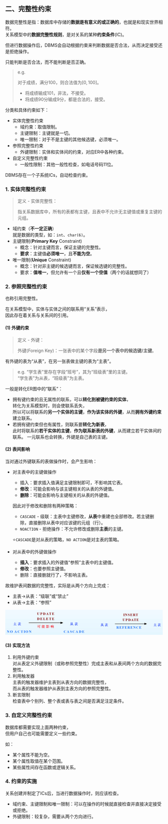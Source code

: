 ## 二、完整性约束

数据完整性是指：数据库中存储的**数据是有意义的或正确的**，也就是和现实世界相符。  
关系模型中的**数据完整性规则**，是对关系的某种**约束条件**(IC)。

但进行数据操作后，DBMS会自动根据约束来判断数据是否合法，从而决定接受还是拒绝操作。

只能判断是否合法，而不能判断是否正确。  
> e.g.  
>
> 对于成绩，满分100，则合法值为$[0,100]$。
>
> * 将成绩输成101，非法，不接受。
> * 将成绩90分输成9分，都是合法的，接受。

分类和具体约束如下：

* 实体完整性约束
  * 域约束​：取值限制。
  * 主键限制：主键就是一切。
  * 唯一限制：对于不是主键的其他候选键，必须唯一。
* 参照完整性约束
  * 外键限制：实体和实体间的约束，对应ER中各种约束。
* 自定义完整性约束
  * 一般性限制：其他一般性检查，如电话号码11位。

DBMS存在一个子系统ICs，自动检查约束。

### 1. 实体完整性约束

> 定义 - 实体完整性：
>
> 指关系数据库中，所有的表都有主键，且表中不允许无主键值或重复主键的元组。

* 域约束（**不一定正确**）  
  就是数据的类型，如：`int`、`char(6)`。
* 主键限制(**Primary Key** Constraint)
  * 概念：针对主键而言，保证主键的完整性。
  * **要求**：主键值**必须唯一**，且**不能为空**。
* 唯一限制(**Unique** Constraint)
  * 概念：针对非主键的候选键而言，保证候选键的完整性。
  * 要求：**值唯一**，但允许有一个且**仅有一个空值**（两个的话就想同了）

### 2. 参照完整性约束

也称引用完整性。

在关系模型中，实体与实体之间的联系用“关系”表示，  
因此存在着关系与关系间的引用。

#### (1) 外键约束

> 定义 - 外键：
>
> 外键(Foreign Key)：一张表中的某个字段**是另一个表中的候选键/主键**。  

有外键的表为“从表”，在另一张表做主键的表为“主表”。
> e.g. “学生表”里存在字段“班号”，其为“班级表”里的主键。  
> “学生表”为从表，“班级表”为主表。

一般是转化ER图中的“联系”：

* 拥有键约束的且无属性的联系，可以**转化到被键约束的实体**，  
  转化为关系模型时，则会使联系丢失，  
  所以可以将联系的**另一个实体的主键**，**作为该实体的外键**，从而**拥有外键约束**建立联系。
* 若拥有键约束但也有属性，则联系要**转化为新表**，  
  此时将联系的**若干实体的主键**，**作为联系新表的外键**，从而建立若干实体间的联系。
  一元联系也会转换，外键是自己表的主键。

#### (2) 表间影响

当对通过外键联系的表做操作时，会产生影响：

* 对主表中的主键做操作
  * 插入：要求插入值满足主键限制即可，不影响其它表。​
  * **修改**：可能会影响与该主键相关的从表的外键值。
  * **删除**：可能会影响与主键相关的从表的外键值。  
  
  因此对于修改和删除有两种策略：
  * `CASCADE` - 级联：主表中主键修改，**从表**中重建也全部修改。若主键删除，直接删除从表中对应该键的元组（行）。
  * `NOACTION` - 拒绝操作：不允许修改或删除**主表**的主键。

  ⭐`CASCADE`是对从表的策略，`NO ACTION`是对主表的策略。
* 对从表中的外键做操作
  * **插入**：要求插入的外键值“参照”主表中的主键值。
  * **修改**：也要参照主键值。
  * 删除：直接删就行了，不影响主表。
  
故维护表间数据的完整性，实际是从两个方向上完成：

* 主表→从表：“级联”或“禁止”
* 从表→主表：“参照”

![图 13](images/3.1-Relational_Data_Model-1--03-31_11-35-01.png)

#### (3) 实现方法

1. 利用外键约束  
   对从表定义外键限制（或称参照完整性）完成主表和从表间两个方向的数据完整性。
2. 利用触发器  
   主表的触发器维护主表到从表方向的数据完整性，  
   而从表的触发器维护从表到主表方向的参照完整性。
3. 断言限制  
   检查表中个别列、整个表或表与表之间是否满足注定条件。

### 3. 自定义完整性约束

数据库都需要实现上面两种约束，  
但用户自己也可能需要定义一些约束。

如：

* 某个属性不能为空。
* 某个属性取值在某个范围。
* 某些属性间存在函数或逻辑关系。

### 4. 约束的实施

关系创建并制定了ICs后，当进行数据操作时，则应该检查。

* 域约束、主键限制和唯一限制：可以在操作的时候就直接检查并直接决定接受或拒绝。
* 外键限制：较复杂，需要从两个方向进行。
